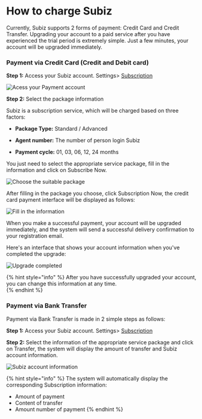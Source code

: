 # How to charge Subiz



Currently, Subiz supports 2 forms of payment: Credit Card and Credit Transfer. Upgrading your account to a paid service after you have experienced the trial period is extremely simple. Just a few minutes, your account will be upgraded immediately.  


### Payment via Credit Card \(Credit and Debit card\)

**Step 1:** Access your Subiz account. Settings&gt; [Subscription](https://app.subiz.com/payment-home)  


![Acess your Payment account](https://lh3.googleusercontent.com/1B7imIE8MwNyTT4ffw1qv5SGs04tZ3QhtadhdxtqYu7QkiENDQaIlc7QFuco5X7Rot7P2ym8zep-FzTi1efm3T-9fzx3sYJ11-qb9T0M-Lo74TyDUsRQxxy3NFshE8k5hxKrNjnD)

**Step 2:** Select the package information  


Subiz is a subscription service, which will be charged based on three factors:  
  
- **Package Type:** Standard / Advanced  
  
- **Agent number:** The number of person login Subiz  
  
- **Payment cycle:** 01, 03, 06, 12, 24 months  


You just need to select the appropriate service package, fill in the information and click on Subscribe Now.

![Choose the suitable package](https://lh3.googleusercontent.com/_hM258NBqJBbYjmJqBhX3SBlgP1p4qHG6au1FnaVnxsMHWaSokOBs3MHCIfVxBX7wAZADbWzMTkHSm3F2cuOW59FUe55SOtWYJ8BsTiayNAWhfpYSMS1a4FkP-pr8A4RNUw3DUea)

After filling in the package you choose, click Subscription Now, the credit card payment interface will be displayed as follows:

![Fill in the information](https://lh4.googleusercontent.com/V3ElTZzDV4BqgdE5YbK_-2miLS4q96Lin4zszJ78yetPrNi6X5pjM4V3gxPgwZa5MM7-Dys-4LdfUgLsEihhDFpXRvFIdPw-a2JKS9s-lTdZft1ApDgQfFmMgXnp5uC7yqU1ax5I)

When you make a successful payment, your account will be upgraded immediately, and the system will send a successful delivery confirmation to your registration email.  


Here's an interface that shows your account information when you've completed the upgrade:

![Upgrade completed ](https://lh4.googleusercontent.com/TXu6OQtIDNbIHQkfkysDXcQaXi_89vrr0rAUAZtwlPAvRVra0xLvrHF8ukYTpSy4EbzK-xfap7DTrxVye6xo0EIcFAd_amxWqvp4CCdVeCnMuZCSaebb6IbT1IR8q4kOLtU5aDiA)

{% hint style="info" %}
After you have successfully upgraded your account, you can change this information at any time.  
{% endhint %}

### Payment via Bank Transfer

Payment via Bank Transfer is made in 2 simple steps as follows:  


**Step 1:** Access your Subiz account. Settings&gt; [Subscription](https://app.subiz.com/payment-home)

**Step 2:** Select the information of the appropriate service package and click on Transfer, the system will display the amount of transfer and Subiz account information.

![Subiz account information](https://lh4.googleusercontent.com/irRZqu28iTtFwprw7IgKVwUeEPRPOot5Bo7qC_-0-kVA1CdTTWZxWXfs1H2YPfxnkTamaw09WcYB9kmi5XAXOkEgWZBCsDnGW_JbL0OJy9ZZiDDOTHYHmrIZJvyBAIEO1zgmv0kV)



{% hint style="info" %}
The system will automatically display the corresponding Subscription information:

* Amount of payment
* Content of transfer
* Amount number of payment
{% endhint %}






